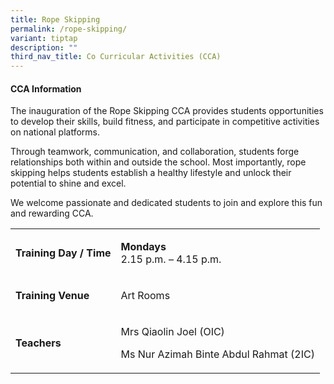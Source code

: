 ```yaml
---
title: Rope Skipping
permalink: /rope-skipping/
variant: tiptap
description: ""
third_nav_title: Co Curricular Activities (CCA)
---
```

<h4><strong>CCA Information</strong></h4>
<p>The inauguration of the Rope Skipping CCA provides students opportunities
to develop their skills, build fitness, and participate in competitive
activities on national platforms.</p>
<p></p>
<p>Through teamwork, communication, and collaboration, students forge relationships
both within and outside the school. Most importantly, rope skipping helps
students establish a healthy lifestyle and unlock their potential to shine
and excel.</p>
<p></p>
<p>We welcome passionate and dedicated students to join and explore this
fun and rewarding CCA.</p>
<p></p>
<table style="minWidth: 50px">
<colgroup>
<col>
<col>
</colgroup>
<tbody>
<tr>
<td rowspan="1" colspan="1">
<p><strong>Training Day / Time</strong>
</p>
</td>
<td rowspan="1" colspan="1">
<p><strong>Mondays </strong>
<br>2.15 p.m. – 4.15 p.m.</p>
</td>
</tr>
<tr>
<td rowspan="1" colspan="1">
<p><strong>Training Venue</strong>
</p>
</td>
<td rowspan="1" colspan="1">
<p>Art Rooms</p>
</td>
</tr>
<tr>
<td rowspan="1" colspan="1">
<p><strong>Teachers</strong>
</p>
</td>
<td rowspan="1" colspan="1">
<p>Mrs Qiaolin Joel (OIC)</p>
<p>Ms Nur Azimah Binte Abdul Rahmat (2IC)</p>
</td>
</tr>
</tbody>
</table>
<p></p>